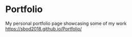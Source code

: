 # Portfolio
My personal portfolio page showcasing some of my work
https://sbod2018.github.io/Portfolio/